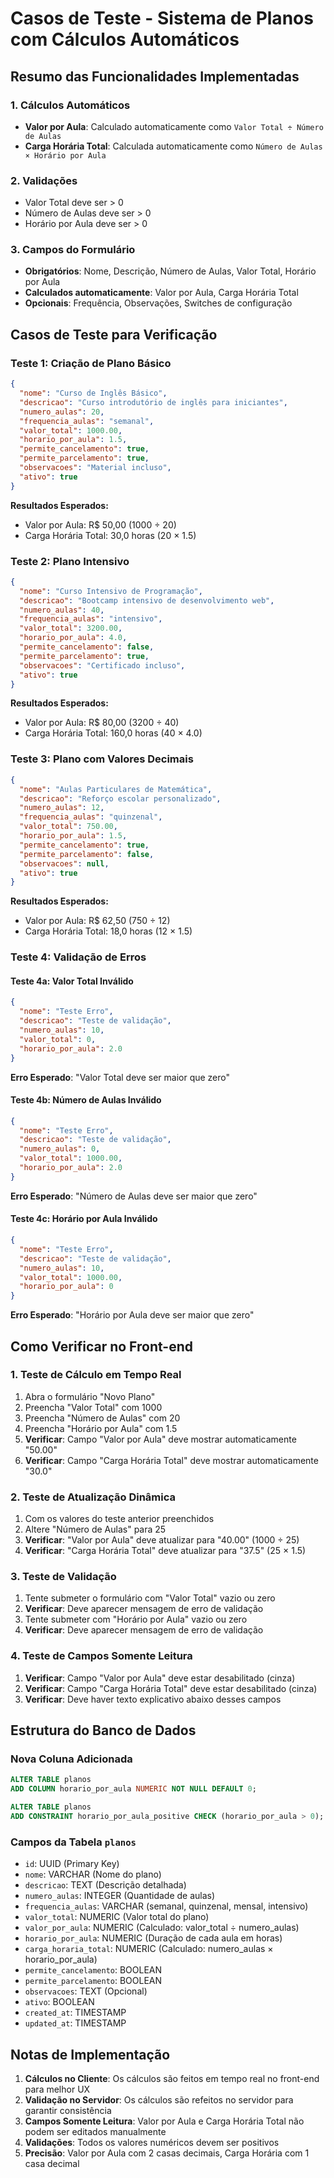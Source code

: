 # Casos de Teste - Sistema de Planos com Cálculos Automáticos

## Resumo das Funcionalidades Implementadas

### 1. Cálculos Automáticos
- **Valor por Aula**: Calculado automaticamente como `Valor Total ÷ Número de Aulas`
- **Carga Horária Total**: Calculada automaticamente como `Número de Aulas × Horário por Aula`

### 2. Validações
- Valor Total deve ser > 0
- Número de Aulas deve ser > 0
- Horário por Aula deve ser > 0

### 3. Campos do Formulário
- **Obrigatórios**: Nome, Descrição, Número de Aulas, Valor Total, Horário por Aula
- **Calculados automaticamente**: Valor por Aula, Carga Horária Total
- **Opcionais**: Frequência, Observações, Switches de configuração

## Casos de Teste para Verificação

### Teste 1: Criação de Plano Básico
```json
{
  "nome": "Curso de Inglês Básico",
  "descricao": "Curso introdutório de inglês para iniciantes",
  "numero_aulas": 20,
  "frequencia_aulas": "semanal",
  "valor_total": 1000.00,
  "horario_por_aula": 1.5,
  "permite_cancelamento": true,
  "permite_parcelamento": true,
  "observacoes": "Material incluso",
  "ativo": true
}
```

**Resultados Esperados:**
- Valor por Aula: R$ 50,00 (1000 ÷ 20)
- Carga Horária Total: 30,0 horas (20 × 1.5)

### Teste 2: Plano Intensivo
```json
{
  "nome": "Curso Intensivo de Programação",
  "descricao": "Bootcamp intensivo de desenvolvimento web",
  "numero_aulas": 40,
  "frequencia_aulas": "intensivo",
  "valor_total": 3200.00,
  "horario_por_aula": 4.0,
  "permite_cancelamento": false,
  "permite_parcelamento": true,
  "observacoes": "Certificado incluso",
  "ativo": true
}
```

**Resultados Esperados:**
- Valor por Aula: R$ 80,00 (3200 ÷ 40)
- Carga Horária Total: 160,0 horas (40 × 4.0)

### Teste 3: Plano com Valores Decimais
```json
{
  "nome": "Aulas Particulares de Matemática",
  "descricao": "Reforço escolar personalizado",
  "numero_aulas": 12,
  "frequencia_aulas": "quinzenal",
  "valor_total": 750.00,
  "horario_por_aula": 1.5,
  "permite_cancelamento": true,
  "permite_parcelamento": false,
  "observacoes": null,
  "ativo": true
}
```

**Resultados Esperados:**
- Valor por Aula: R$ 62,50 (750 ÷ 12)
- Carga Horária Total: 18,0 horas (12 × 1.5)

### Teste 4: Validação de Erros

#### Teste 4a: Valor Total Inválido
```json
{
  "nome": "Teste Erro",
  "descricao": "Teste de validação",
  "numero_aulas": 10,
  "valor_total": 0,
  "horario_por_aula": 2.0
}
```
**Erro Esperado**: "Valor Total deve ser maior que zero"

#### Teste 4b: Número de Aulas Inválido
```json
{
  "nome": "Teste Erro",
  "descricao": "Teste de validação",
  "numero_aulas": 0,
  "valor_total": 1000.00,
  "horario_por_aula": 2.0
}
```
**Erro Esperado**: "Número de Aulas deve ser maior que zero"

#### Teste 4c: Horário por Aula Inválido
```json
{
  "nome": "Teste Erro",
  "descricao": "Teste de validação",
  "numero_aulas": 10,
  "valor_total": 1000.00,
  "horario_por_aula": 0
}
```
**Erro Esperado**: "Horário por Aula deve ser maior que zero"

## Como Verificar no Front-end

### 1. Teste de Cálculo em Tempo Real
1. Abra o formulário "Novo Plano"
2. Preencha "Valor Total" com 1000
3. Preencha "Número de Aulas" com 20
4. Preencha "Horário por Aula" com 1.5
5. **Verificar**: Campo "Valor por Aula" deve mostrar automaticamente "50.00"
6. **Verificar**: Campo "Carga Horária Total" deve mostrar automaticamente "30.0"

### 2. Teste de Atualização Dinâmica
1. Com os valores do teste anterior preenchidos
2. Altere "Número de Aulas" para 25
3. **Verificar**: "Valor por Aula" deve atualizar para "40.00" (1000 ÷ 25)
4. **Verificar**: "Carga Horária Total" deve atualizar para "37.5" (25 × 1.5)

### 3. Teste de Validação
1. Tente submeter o formulário com "Valor Total" vazio ou zero
2. **Verificar**: Deve aparecer mensagem de erro de validação
3. Tente submeter com "Horário por Aula" vazio ou zero
4. **Verificar**: Deve aparecer mensagem de erro de validação

### 4. Teste de Campos Somente Leitura
1. **Verificar**: Campo "Valor por Aula" deve estar desabilitado (cinza)
2. **Verificar**: Campo "Carga Horária Total" deve estar desabilitado (cinza)
3. **Verificar**: Deve haver texto explicativo abaixo desses campos

## Estrutura do Banco de Dados

### Nova Coluna Adicionada
```sql
ALTER TABLE planos 
ADD COLUMN horario_por_aula NUMERIC NOT NULL DEFAULT 0;

ALTER TABLE planos 
ADD CONSTRAINT horario_por_aula_positive CHECK (horario_por_aula > 0);
```

### Campos da Tabela `planos`
- `id`: UUID (Primary Key)
- `nome`: VARCHAR (Nome do plano)
- `descricao`: TEXT (Descrição detalhada)
- `numero_aulas`: INTEGER (Quantidade de aulas)
- `frequencia_aulas`: VARCHAR (semanal, quinzenal, mensal, intensivo)
- `valor_total`: NUMERIC (Valor total do plano)
- `valor_por_aula`: NUMERIC (Calculado: valor_total ÷ numero_aulas)
- `horario_por_aula`: NUMERIC (Duração de cada aula em horas)
- `carga_horaria_total`: NUMERIC (Calculado: numero_aulas × horario_por_aula)
- `permite_cancelamento`: BOOLEAN
- `permite_parcelamento`: BOOLEAN
- `observacoes`: TEXT (Opcional)
- `ativo`: BOOLEAN
- `created_at`: TIMESTAMP
- `updated_at`: TIMESTAMP

## Notas de Implementação

1. **Cálculos no Cliente**: Os cálculos são feitos em tempo real no front-end para melhor UX
2. **Validação no Servidor**: Os cálculos são refeitos no servidor para garantir consistência
3. **Campos Somente Leitura**: Valor por Aula e Carga Horária Total não podem ser editados manualmente
4. **Validações**: Todos os valores numéricos devem ser positivos
5. **Precisão**: Valor por Aula com 2 casas decimais, Carga Horária com 1 casa decimal